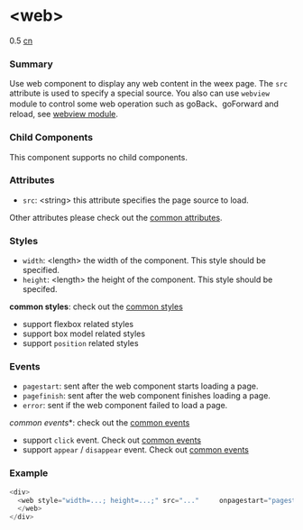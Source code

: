 # &lt;web&gt;
<span class="weex-version">0.5</span>
<a href="https://github.com/weexteam/article/issues/76"  class="weex-translate">cn</a>

### Summary

Use web component to display any web content in the weex page. The `src` attribute is used to specify a special source. You also can use `webview` module to control some web operation such as goBack、goForward and reload, see [webview module](../modules/webview.md).


### Child Components

This component supports no child components.

### Attributes

- `src`: &lt;string&gt; this attribute specifies the page source to load.

Other attributes please check out the [common attributes](../references/common-attrs.md).

### Styles

- `width`: &lt;length&gt; the width of the component. This style should be specified.
- `height`: &lt;length&gt; the height of the component. This style should be specifed.

**common styles**: check out the [common styles](../references/common-attrs.md)

- support flexbox related styles
- support box model related styles
- support ``position`` related styles

### Events

- `pagestart`: sent after the web component starts loading a page. 
- `pagefinish`: sent after the web component finishes loading a page.
- `error`: sent if the web component failed to load a page. 


*common events**: check out the [common events](../references/common-event.md)

- support `click` event. Check out [common events](../references/common-event.md)
- support `appear` / `disappear` event. Check out [common events](../references/common-event.md)

### Example

```js
<div>
  <web style="width=...; height=...;" src="..." 	onpagestart="pagestart" onpagefinish="pagefinish" 	onerror="error">
  </web>
</div>
```